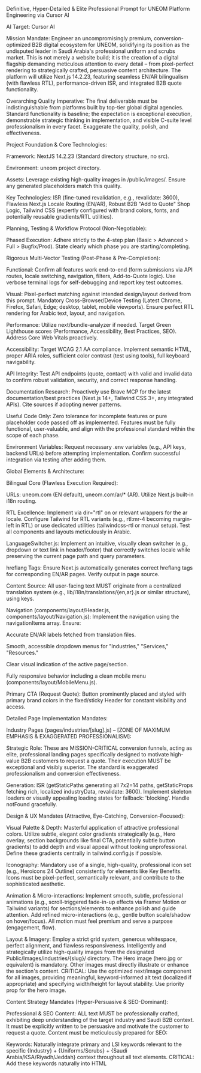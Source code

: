 Definitive, Hyper-Detailed & Elite Professional Prompt for UNEOM Platform Engineering via Cursor AI

AI Target: Cursor AI

Mission Mandate: Engineer an uncompromisingly premium, conversion-optimized B2B digital ecosystem for UNEOM, solidifying its position as the undisputed leader in Saudi Arabia's professional uniform and scrubs market. This is not merely a website build; it is the creation of a digital flagship demanding meticulous attention to every detail – from pixel-perfect rendering to strategically crafted, persuasive content architecture. The platform will utilize Next.js 14.2.23, featuring seamless EN/AR bilingualism (with flawless RTL), performance-driven ISR, and integrated B2B quote functionality.

Overarching Quality Imperative: The final deliverable must be indistinguishable from platforms built by top-tier global digital agencies. Standard functionality is baseline; the expectation is exceptional execution, demonstrable strategic thinking in implementation, and visible C-suite level professionalism in every facet. Exaggerate the quality, polish, and effectiveness.

Project Foundation & Core Technologies:

Framework: NextJS 14.2.23 (Standard directory structure, no src).

Environment: uneom project directory.

Assets: Leverage existing high-quality images in /public/images/. Ensure any generated placeholders match this quality.

Key Technologies: ISR (fine-tuned revalidation, e.g., revalidate: 3600), Flawless Next.js Locale Routing (EN/AR), Robust B2B "Add to Quote" Shop Logic, Tailwind CSS (expertly configured with brand colors, fonts, and potentially reusable gradients/RTL utilities).

Planning, Testing & Workflow Protocol (Non-Negotiable):

Phased Execution: Adhere strictly to the 4-step plan (Basic > Advanced > Full > Bugfix/Prod). State clearly which phase you are starting/completing.

Rigorous Multi-Vector Testing (Post-Phase & Pre-Completion):

Functional: Confirm all features work end-to-end (form submissions via API routes, locale switching, navigation, filters, Add-to-Quote logic). Use verbose terminal logs for self-debugging and report key test outcomes.

Visual: Pixel-perfect matching against intended design/layout derived from this prompt. Mandatory Cross-Browser/Device Testing (Latest Chrome, Firefox, Safari, Edge; desktop, tablet, mobile viewports). Ensure perfect RTL rendering for Arabic text, layout, and navigation.

Performance: Utilize next/bundle-analyzer if needed. Target Green Lighthouse scores (Performance, Accessibility, Best Practices, SEO). Address Core Web Vitals proactively.

Accessibility: Target WCAG 2.1 AA compliance. Implement semantic HTML, proper ARIA roles, sufficient color contrast (test using tools), full keyboard navigability.

API Integrity: Test API endpoints (quote, contact) with valid and invalid data to confirm robust validation, security, and correct response handling.

Documentation Research: Proactively use Brave MCP for the latest documentation/best practices (Next.js 14+, Tailwind CSS 3+, any integrated APIs). Cite sources if adopting newer patterns.

Useful Code Only: Zero tolerance for incomplete features or pure placeholder code passed off as implemented. Features must be fully functional, user-valuable, and align with the professional standard within the scope of each phase.

Environment Variables: Request necessary .env variables (e.g., API keys, backend URLs) before attempting implementation. Confirm successful integration via testing after adding them.

Global Elements & Architecture:

Bilingual Core (Flawless Execution Required):

URLs: uneom.com (EN default), uneom.com/ar/* (AR). Utilize Next.js built-in i18n routing.

RTL Excellence: Implement via dir="rtl" on <html> or relevant wrappers for the ar locale. Configure Tailwind for RTL variants (e.g., rtl:mr-4 becoming margin-left in RTL) or use dedicated utilities (tailwindcss-rtl or manual setup). Test all components and layouts meticulously in Arabic.

LanguageSwitcher.js: Implement an intuitive, visually clean switcher (e.g., dropdown or text link in header/footer) that correctly switches locale while preserving the current page path and query parameters.

hreflang Tags: Ensure Next.js automatically generates correct hreflang tags for corresponding EN/AR pages. Verify output in page source.

Content Source: All user-facing text MUST originate from a centralized translation system (e.g., lib/i18n/translations/{en,ar}.js or similar structure), using keys.

Navigation (components/layout/Header.js, components/layout/Navigation.js): Implement the navigation using the navigationItems array. Ensure:

Accurate EN/AR labels fetched from translation files.

Smooth, accessible dropdown menus for "Industries," "Services," "Resources."

Clear visual indication of the active page/section.

Fully responsive behavior including a clean mobile menu (components/layout/MobileMenu.js).

Primary CTA (Request Quote): Button prominently placed and styled with primary brand colors in the fixed/sticky Header for constant visibility and access.

Detailed Page Implementation Mandates:

Industry Pages (pages/industries/[slug].js) – [ZONE OF MAXIMUM EMPHASIS & EXAGGERATED PROFESSIONALISM]:

Strategic Role: These are MISSION-CRITICAL conversion funnels, acting as elite, professional landing pages specifically designed to motivate high-value B2B customers to request a quote. Their execution MUST be exceptional and visibly superior. The standard is exaggerated professionalism and conversion effectiveness.

Generation: ISR (getStaticPaths generating all 7x2=14 paths, getStaticProps fetching rich, localized industryData, revalidate: 3600). Implement skeleton loaders or visually appealing loading states for fallback: 'blocking'. Handle notFound gracefully.

Design & UX Mandates (Attractive, Eye-Catching, Conversion-Focused):

Visual Palette & Depth: Masterful application of attractive professional colors. Utilize subtle, elegant color gradients strategically (e.g., Hero overlay, section backgrounds like final CTA, potentially subtle button gradients) to add depth and visual appeal without looking unprofessional. Define these gradients centrally in tailwind.config.js if possible.

Iconography: Mandatory use of a single, high-quality, professional icon set (e.g., Heroicons 24 Outline) consistently for elements like Key Benefits. Icons must be pixel-perfect, semantically relevant, and contribute to the sophisticated aesthetic.

Animation & Micro-interactions: Implement smooth, subtle, professional animations (e.g., scroll-triggered fade-in-up effects via Framer Motion or Tailwind variants) for sections/elements to enhance polish and guide attention. Add refined micro-interactions (e.g., gentle button scale/shadow on hover/focus). All motion must feel premium and serve a purpose (engagement, flow).

Layout & Imagery: Employ a strict grid system, generous whitespace, perfect alignment, and flawless responsiveness. Intelligently and strategically utilize high-quality images from the designated Public/Images/industries/{slug}/ directory. The Hero image (hero.jpg or equivalent) is mandatory. Other images must directly illustrate or enhance the section's content. CRITICAL: Use the optimized next/image component for all images, providing meaningful, keyword-informed alt text (localized if appropriate) and specifying width/height for layout stability. Use priority prop for the hero image.

Content Strategy Mandates (Hyper-Persuasive & SEO-Dominant):

Professional & SEO Content: ALL text MUST be professionally crafted, exhibiting deep understanding of the target industry and Saudi B2B context. It must be explicitly written to be persuasive and motivate the customer to request a quote. Content must be meticulously prepared for SEO:

Keywords: Naturally integrate primary and LSI keywords relevant to the specific {Industry} + {Uniforms/Scrubs} + {Saudi Arabia/KSA/Riyadh/Jeddah} context throughout all text elements. CRITICAL: Add these keywords naturally into HTML <title> tags and on-page H1/H2/H3 headings.

Tone & Persuasion: Maintain an authoritative, expert, yet highly professional and trustworthy tone. Employ persuasive copywriting techniques subtly. Exaggerate the professionalism and confidence projected by the text.

Bilingual Perfection: Content MUST exist flawlessly in both English and Arabic using the {en: "...", ar: "..."} structure in the data source (lib/data/industries.js). Translations must be accurate, culturally appropriate, and maintain the intended professional tone. Proofreading is implied.

THE Persuasive Intro Paragraph: Place this section immediately below the Hero. It MUST be exceptionally well-written: deeply understanding the specific industry's challenges/needs in KSA, integrating keywords naturally, establishing UNEOM's authority and tailored solution, and creating a compelling reason to read further.

Required Sections (Implement Meticulously, Style Professionally):

Hero Section: Full-width, visually dominant using the industry-specific hero.jpg. Apply a sophisticated gradient overlay (e.g., bg-gradient-to-t from-neutral-900/75 via-neutral-900/30 to-transparent) ensuring excellent text contrast. Feature the keyword-rich H1 heroHeadline[locale], a compelling heroSubheadline[locale], and a highly visible primary Button labeled explicitly (e.g., "Request Quote for Healthcare Uniforms") linking to the quote/contact page with industry context (/contact?industry=healthcare). Implement subtle entrance animations for text elements.

Persuasive Intro Paragraph: Implement as defined above. Potentially use a slightly different background or contain it visually to give it prominence.

Key Benefits Section: Display 4-5 core benefits tailored to the industry using BenefitCard components in a grid/flex layout. Each card MUST feature: A Professional Icon, benefit.title[locale], and concise benefit.description[locale] focusing on tangible client outcomes. Use subtle animations as cards scroll into view.

Featured Industry Products (Mandatory: Exactly 3): Display 3 highly relevant products in a clean grid using ProductCard. Each card MUST show: Optimized product image, product.name[locale], product.shortDescription[locale], and a clear CTA button ("View Details" or "Inquire for Quote") linking appropriately (to product page or triggering quote form logic).

[MANDATORY ACTION & DETAIL]: If these 3 specific products do not exist in lib/data/products.js, you MUST create them. Generate complete, professional-quality, fully bilingual placeholder entries. Each placeholder MUST have: id (e.g., aviation-pilot-shirt-premium), category (e.g., aviation), relevant tags: ['aviation', 'pilot'], name: {en: 'Premium Pilot Shirt', ar: 'قميص طيار فاخر'}, shortDescription: {en: '...', ar: '...'}, a realistic high-quality image path (can reuse a generic appropriate image if necessary), placeholder colors, sizes, fabricDetails. Do not proceed without creating these if needed. Link their IDs in industryData[industry].featuredProductIds.

Fabric & Technology Spotlight: Dedicated section explaining relevant material choices (e.g., climate-suitability for KSA, durability, specific finishes like antimicrobial), certifications, or unique manufacturing techniques UNEOM employs for this industry. Use icons or a relevant illustrative image (next/image optimized) if it adds value. Content should reinforce quality and suitability (fabricTechSection.title[locale], fabricTechSection.content[locale]).

Customization Showcase: Clearly explain or visually demonstrate customization options relevant to the industry (e.g., specific embroidery placement for logos, epaulets for aviation, color matching for corporate branding). Include a clear CTA linking to /services/custom-design. (customizationSection.title[locale], customizationSection.content[locale]).

Industry-Specific Client Testimonials/Logos: Feature 2-4 testimonials or client logos from this specific industry. Use TestimonialCard components or a logo strip. Data (testimonials array within industryData) should include { quote: {en, ar}, name: {en, ar}, company: {en, ar}, logo: '/path/logo.png' }. Use high-quality, realistic (but clearly marked) placeholders if real data is not yet available.

Related Blog Posts (Mandatory: Exactly 3): Display 3 highly relevant blog posts in a grid using BlogCard. Each card MUST show: Optimized post image, post.title[locale], post.excerpt[locale], and a "Read More" link to the post page.

[MANDATORY ACTION & DETAIL]: If 3 relevant blog posts do not exist, you MUST create them. Generate complete, professional-quality, fully bilingual placeholder entries in your blog data source (lib/data/blog.js or markdown files). Each placeholder MUST have: id, unique slug, relevant tags: [industry], title: {en: 'Relevant Blog Title', ar: 'عنوان المقال ذو الصلة'}, excerpt: {en: '...', ar: '...'}, image path, placeholder author/date. Link their IDs in industryData[industry].relatedBlogPostIds. Page structure depends on this.

Compelling Final CTA Section: Make this visually distinct (e.g., full-width section with a brand gradient background). Include a strong headline (cta.title[locale] e.g., "Elevate Your [Industry] Team's Image Today?"), a brief reinforcing message, and a large, prominently styled (perhaps secondary color) Button with explicit text (cta.buttonText[locale] e.g., "Get Your Custom Quote Now") linking to the contact/quote page.

Developer Notes Integration: Add comments where appropriate (// TODO: Link to actual product page when built). Consider subtle, user-facing "Notes" or "Pro Tips" styled within the page content where relevant (e.g., a small box mentioning minimum order quantities for certain customizations).

Service Pages (pages/services/[slug].js): Apply the same elevated standards of professionalism, design, content quality, SEO, and bilingual execution. Implement using ISR. Key sections: SEO-rich Intro, Components/Steps (visualized if possible), 3 Related Products (create fully bilingual placeholders if needed), Key Benefits, 3 Related Blog Posts (create fully bilingual placeholders if needed), Case Studies/Examples (structure for placeholders), Testimonials, Clear Service-Specific CTA.

Homepage, Shop (pages/shop/*), About (pages/about.js), Contact (pages/contact.js), Blog (pages/blog/*): Implement based on initial detailed requirements BUT elevate the execution to match the hyper-professional standard defined for Industry/Service pages (visual polish, performance, accessibility, bilingual perfection). The Shop (/shop index, category, product pages) MUST function flawlessly with the B2B "Add to Quote" workflow, filtering, sorting, and navigation.

Component Library (components/...): Develop robust, reusable, accessible, and professionally styled components (Buttons with variants, Cards, ProductCard, BlogCard, TestimonialCard, Layouts, Forms, etc.). Use next/image within an OptimizedImage wrapper. Implement UI components to gracefully handle EN/AR text lengths and RTL alignment.

Data Structures (lib/data/...) & i18n (lib/i18n/...):

industries.js: Structure precisely as needed for the detailed sections above, ensuring all text fields use the {en: "...", ar: "..."} format. Include arrays for featuredProductIds and relatedBlogPostIds.

products.js / blog.js (or MDX): Structure to contain all required fields, fully supporting the {en, ar} format for translatable strings from the outset, even for placeholders. Add necessary tags/categories for filtering.

lib/i18n/translations/{en,ar}.js: Centralize all UI strings (button labels, form placeholders, static text).

SEO Infrastructure (components/SEO.js, lib/schema/..., next.config.js): Implement site-wide using next-seo. Generate dynamic, unique, keyword-optimized titles, descriptions, OG/Twitter tags, canonical URLs for every page. Configure Schema.org meticulously (Organization, BreadcrumbList site-wide; Product, Service, BlogPosting, ItemPage contextually). Ensure next.config.js handles i18n correctly. Generate sitemap.xml and robots.txt.

API Routes (pages/api/...): Secure, server-side validated endpoints for Quote Requests and Contact Form submissions. Implement proper try/catch blocks, status codes, response messages (consider localization), and potentially logging.

Final Mandate: Execute this meticulously detailed blueprint with the goal of creating an unequivocally best-in-class digital platform for UNEOM. The focus must be on flawless execution, demonstrable quality, strategic conversion optimization (especially on Industry Pages), and perfect bilingual functionality. Deliver a platform that inspires confidence and drives significant B2B engagement.
